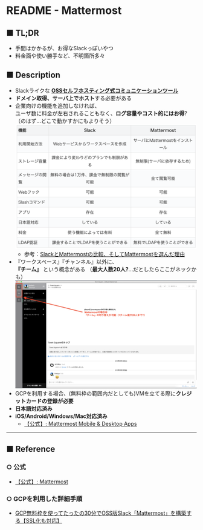 # README - Mattermost
## ■ TL;DR
- 手間はかかるが、お得なSlackっぽいやつ
- 料金面や使い勝手など、不明箇所多々


## ■ Description
- Slackライクな **[OSSセルフホスティング式コミュニケーションツール](https://ja.wikipedia.org/wiki/Mattermost)**
- **ドメイン取得、サーバ上でホスト**する必要がある
- 企業向けの機能を追加しなければ、<br>
  ユーザ数に料金が左右されることもなく、**ログ容量やコスト的にはお得**?（のはず...どこで動かすかにもよりそう）
  <img width="500" alt="screen shot 2018-11-09 at 14 24 22" src="https://github.com/himiyo3in/TIL/blob/master/Mattermost/Image/Slack%E3%81%A8%E3%81%AE%E6%AF%94%E8%BC%83.png">
  - 参考：[SlackとMattermostの比較、そしてMattermostを選んだ理由](https://www.tmp1024.com/server/use-slack-mattermost/)
- 『ワークスペース』『チャンネル』以外に、<br>
  **『チーム』** という概念がある （**最大人数20人?**...だとしたらここがネックかも）
  <img width="750" alt="screen shot 2018-11-09 at 14 24 22" src="https://github.com/himiyo3in/TIL/blob/master/Mattermost/Image/MacSS.png">
- GCPを利用する場合、(無料枠の範囲内だとしても)VMを立てる際に**クレジットカードの登録が必要**<br>
- **日本語対応済み**
- **iOS/Android/Windows/Mac対応済み**
  - [【公式】: Mattermost Mobile & Desktop Apps](https://mattermost.com/download/#mattermostApps)
---

## ■ Reference
### ○ 公式
- [【公式】: Mattermost](https://mattermost.com/)
### ○ GCPを利用した詳細手順
- [GCP無料枠を使ってたったの30分でOSS版Slack「Mattermost」を構築する【SSL化も対応】](https://www.karelie.net/mattermost-gce-ssl/)
